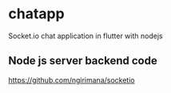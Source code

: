 # chatapp

Socket.io chat application in flutter with nodejs
## Node js server backend code
https://github.com/ngirimana/socketio

